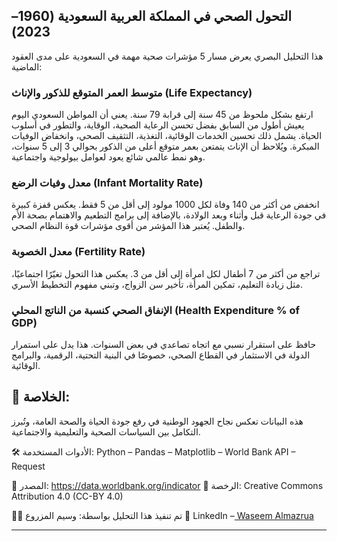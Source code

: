 ## التحول الصحي في المملكة العربية السعودية (1960–2023)
هذا التحليل البصري يعرض مسار 5 مؤشرات صحية مهمة في السعودية على مدى العقود الماضية:

### متوسط العمر المتوقع للذكور والإناث (Life Expectancy)
ارتفع بشكل ملحوظ من 45 سنة إلى قرابة 79 سنة.
يعني أن المواطن السعودي اليوم يعيش أطول من السابق بفضل تحسن الرعاية الصحية، الوقاية، والتطور في أسلوب الحياة.
يشمل ذلك تحسين الخدمات الوقائية، التغذية، التثقيف الصحي، وانخفاض الوفيات المبكرة.
ويُلاحظ أن الإناث يتمتعن بعمر متوقع أعلى من الذكور بحوالي 3 إلى 5 سنوات، وهو نمط عالمي شائع يعود لعوامل بيولوجية واجتماعية.

### معدل وفيات الرضع (Infant Mortality Rate)
انخفض من أكثر من 140 وفاة لكل 1000 مولود إلى أقل من 5 فقط.
يعكس قفزة كبيرة في جودة الرعاية قبل وأثناء وبعد الولادة، بالإضافة إلى برامج التطعيم والاهتمام بصحة الأم والطفل.
يُعتبر هذا المؤشر من أقوى مؤشرات قوة النظام الصحي.

### معدل الخصوبة (Fertility Rate)
تراجع من أكثر من 7 أطفال لكل امرأة إلى أقل من 3.
يعكس هذا التحول تغيّرًا اجتماعيًا، مثل زيادة التعليم، تمكين المرأة، تأخير سن الزواج، وتبني مفهوم التخطيط الأسري.

### الإنفاق الصحي كنسبة من الناتج المحلي (Health Expenditure % of GDP)
حافظ على استقرار نسبي مع اتجاه تصاعدي في بعض السنوات.
هذا يدل على استمرار الدولة في الاستثمار في القطاع الصحي، خصوصًا في البنية التحتية، الرقمية، والبرامج الوقائية.

## 🧾 الخلاصة:
هذه البيانات تعكس نجاح الجهود الوطنية في رفع جودة الحياة والصحة العامة، وتُبرز التكامل بين السياسات الصحية والتعليمية والاجتماعية.

🛠 الأدوات المستخدمة: Python – Pandas – Matplotlib – World Bank API – Request

📎 المصدر: https://data.worldbank.org/indicator
📄 الرخصة: Creative Commons Attribution 4.0 (CC-BY 4.0)

👨‍💻 تم تنفيذ هذا التحليل بواسطة: وسيم المزروع 🔗 LinkedIn –[ Waseem Almazrua](https://www.linkedin.com/in/waseemalmazrua)


------------------------------------------------------------------------------------------------------------------------------------------------------------------------------------------------------


